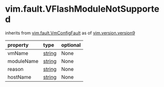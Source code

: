 vim.fault.VFlashModuleNotSupported
==================================
inherits from [vim.fault.VmConfigFault](docs/vim.fault.VmConfigFault.md)
as of [vim.version.version9](docs/vim.version.md)

| property | type | optional |
|:---------|:-----|:---------|
| vmName | [string](string.md "string") | None |
| moduleName | [string](string.md "string") | None |
| reason | [string](string.md "string") | None |
| hostName | [string](string.md "string") | None |
